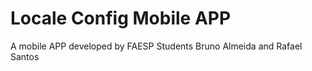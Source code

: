 # Locale Config Mobile APP


A mobile APP developed by FAESP Students Bruno Almeida and Rafael Santos
